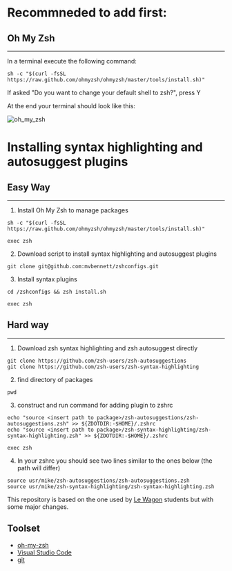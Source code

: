 # Recommneded to add first:
## Oh My Zsh
---
In a terminal execute the following command:

```
sh -c "$(curl -fsSL https://raw.github.com/ohmyzsh/ohmyzsh/master/tools/install.sh)"
```

If asked "Do you want to change your default shell to zsh?", press Y

At the end your terminal should look like this:

![oh_my_zsh](https://github.com/mvbennett/zshconfigs/assets/94943459/85b3d874-ef0c-4c72-bf8c-aac00120e469)


# Installing syntax highlighting and autosuggest plugins
## Easy Way
---
1. Install Oh My Zsh to manage packages
```
sh -c "$(curl -fsSL https://raw.github.com/ohmyzsh/ohmyzsh/master/tools/install.sh)"
```

```
exec zsh
```
2. Download script to install syntax highlighting and autosuggest plugins
```
git clone git@github.com:mvbennett/zshconfigs.git
```
3. Install syntax plugins
```
cd /zshconfigs && zsh install.sh
```

```
exec zsh
```

## Hard way
---
1. Download zsh syntax highlighting and zsh autosuggest directly
```
git clone https://github.com/zsh-users/zsh-autosuggestions
git clone https://github.com/zsh-users/zsh-syntax-highlighting
```
2. find directory of packages
```
pwd
```
3. construct and run command for adding plugin to zshrc
```
echo "source <insert path to package>/zsh-autosuggestions/zsh-autosuggestions.zsh" >> ${ZDOTDIR:-$HOME}/.zshrc
echo "source <insert path to package>/zsh-syntax-highlighting/zsh-syntax-highlighting.zsh" >> ${ZDOTDIR:-$HOME}/.zshrc
```

```
exec zsh
```
4. In your zshrc you should see two lines similar to the ones below (the path will differ)
```
source usr/mike/zsh-autosuggestions/zsh-autosuggestions.zsh
source usr/mike/zsh-syntax-highlighting/zsh-syntax-highlighting.zsh
```


This repository is based on the one used by [Le Wagon](https://www.lewagon.com) students but with some major changes.

## Toolset

- [oh-my-zsh](http://ohmyz.sh/)
- [Visual Studio Code](https://code.visualstudio.com/)
- [git](https://git-scm.com/)
